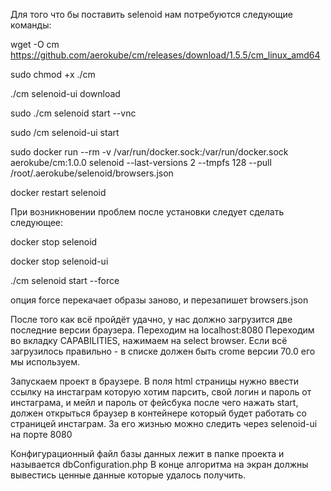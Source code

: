 Для того что бы поставить selenoid нам потребуются следующие команды:

wget -O cm https://github.com/aerokube/cm/releases/download/1.5.5/cm_linux_amd64

sudo chmod +x ./cm

./cm selenoid-ui download

sudo ./cm selenoid start --vnc

sudo /cm selenoid-ui start

sudo docker run --rm -v /var/run/docker.sock:/var/run/docker.sock aerokube/cm:1.0.0 selenoid --last-versions 2 --tmpfs 128 --pull /root/.aerokube/selenoid/browsers.json

docker restart selenoid

При возникновении проблем после установки следует сделать следующее:

docker stop selenoid

docker stop selenoid-ui

./cm selenoid start --force

опция force перекачает образы заново, и перезапишет browsers.json

После того как всё пройдёт удачно, у нас должно загрузится две последние версии браузера. Переходим на localhost:8080 Переходим во вкладку CAPABILITIES, нажимаем на select browser. Если всё загрузилось правильно - в списке должен быть crome версии 70.0 его мы используем.

Запускаем проект в браузере. В поля html страницы нужно ввести ссылку на инстаграм которую хотим парсить, свой логин и пароль от инстаграма, и мейл и пароль от фейсбука после чего нажать start, должен открыться браузер в контейнере который будет работать со страницей инстаграм. За его жизнью можно следить через selenoid-ui на порте 8080

Конфигурационный файл базы данных лежит в папке проекта и называется dbConfiguration.php В конце алгоритма на экран должны вывестись ценные данные которые удалось получить.  
